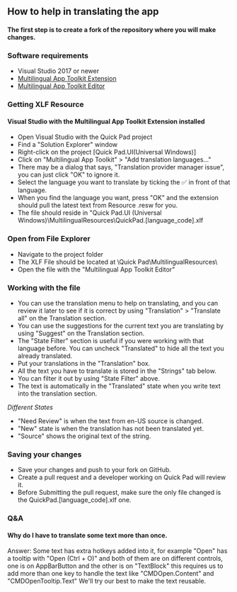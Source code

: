 ## How to help in translating the app

#### The first step is to create a fork of the repository where you will make changes.
### Software requirements
- Visual Studio 2017 or newer
- [Multilingual App Toolkit Extension](https://marketplace.visualstudio.com/items?itemName=MultilingualAppToolkit.MultilingualAppToolkit-18308)
- [Multilingual App Toolkit Editor](https://developer.microsoft.com/en-us/windows/develop/multilingual-app-toolkit)

### Getting XLF Resource
#### Visual Studio with the Multilingual App Toolkit Extension installed
- Open Visual Studio with the Quick Pad project
- Find a "Solution Explorer" window
- Right-click on the project [Quick Pad.UI(Universal Windows)]
- Click on "Multilingual App Toolkit" > "Add translation languages..."
- There may be a dialog that says, "Translation provider manager issue", you can just click "OK" to ignore it.
- Select the language you want to translate by ticking the ✅ in front of that language.
- When you find the language you want, press "OK" and the extension should pull the latest text from Resource .resw for you.
- The file should reside in "Quick Pad.UI (Universal Windows)\MultilingualResources\QuickPad.[language_code].xlf

### Open from File Explorer
- Navigate to the project folder
- The XLF File should be located at \Quick Pad\MultilingualResources\
- Open the file with the "Multilingual App Toolkit Editor"

### Working with the file
- You can use the translation menu to help on translating, and you can review it later to see if it is correct by using "Translation" > "Translate all" on the Translation section.
- You can use the suggestions for the current text you are translating by using "Suggest" on the Translation section.
- The "State Filter" section is useful if you were working with that language before. You can uncheck "Translated" to hide all the text you already translated.
- Put your translations in the "Translation" box.
- All the text you have to translate is stored in the "Strings" tab below.
- You can filter it out by using "State Filter" above.
- The text is automatically in the "Translated" state when you write text into the translation section.

*Different States*

- "Need Review" is when the text from en-US source is changed.
- "New" state is when the translation has not been translated yet.
- "Source" shows the original text of the string. 

### Saving your changes
- Save your changes and push to your fork on GitHub.
- Create a pull request and a developer working on Quick Pad will review it.
- Before Submitting the pull request, make sure the only file changed is the QuickPad.[language_code].xlf one.

### Q&A
#### Why do I have to translate some text more than once.
Answer: Some text has extra hotkeys added into it, for example "Open" has a tooltip with "Open (Ctrl + O)" and both of them are on different controls, one is on AppBarButton and the other is on "TextBlock" this requires us to add more than one key to handle the text like "CMDOpen.Content" and "CMDOpenTooltip.Text" We'll try our best to make the text reusable.
